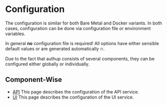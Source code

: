 # Configuration

The configuration is similar for both Bare Metal and Docker variants. 
In both cases, configuration can be done via configuration file or environment variables.

In general **no** configuration file is required!
All options have either sensible default values or are generated automatically 🔥.

Due to the fact that authup consists of several components, they can be configured either globally or individually.

## Component-Wise

- [API](./configuration-api.md) This page describes the configuration of the API service.
- [UI](./configuration-ui.md) This page describes the configuration of the UI service.
